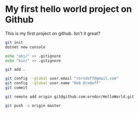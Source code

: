 # My first hello world project on Github

This is my first project on github. Isn't it great?

```bash
git init
dotnet new console

echo "obj/" >> .gitignore
echo "bin/" >> .gitignore

git add .

git config --global user.email "rorndoff@gmail.com"
git config --global user.name "Rob Orndoff"
git commit

git remote add origin git@github.com:orndor/HelloWorld.git

git push -u origin master
```
